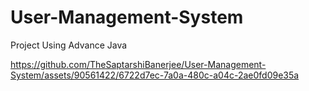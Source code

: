 # User-Management-System
Project Using Advance Java

https://github.com/TheSaptarshiBanerjee/User-Management-System/assets/90561422/6722d7ec-7a0a-480c-a04c-2ae0fd09e35a
